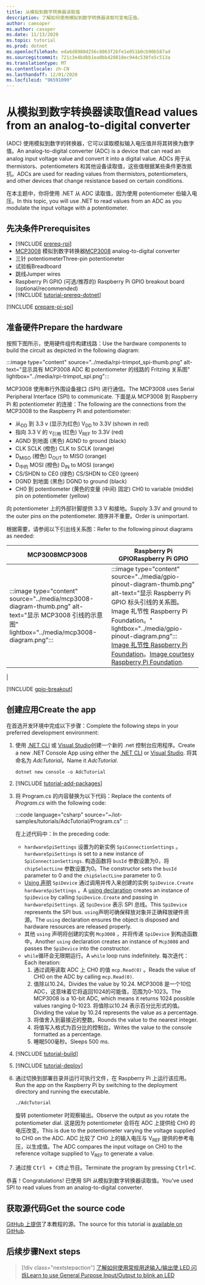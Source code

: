 ```yaml
---
title: 从模拟到数字转换器读取值
description: 了解如何使用模拟到数字转换器读取可变电压值。
author: camsoper
ms.author: casoper
ms.date: 11/13/2020
ms.topic: tutorial
ms.prod: dotnet
ms.openlocfilehash: eda6d8980d256c8063f2bfe1e051b0cb90b587ad
ms.sourcegitcommit: 721c3e4bdbb1ea0bb420818ec944c538fe5c513a
ms.translationtype: MT
ms.contentlocale: zh-CN
ms.lasthandoff: 12/01/2020
ms.locfileid: "96591090"
---
```

<!--markdownlint-disable DOCSMD011 -->
# <a name="read-values-from-an-analog-to-digital-converter"></a><span data-ttu-id="904a9-103">从模拟到数字转换器读取值</span><span class="sxs-lookup"><span data-stu-id="904a9-103">Read values from an analog-to-digital converter</span></span>

<span data-ttu-id="904a9-104"> (ADC) 使用模拟到数字的转换器，它可以读取模拟输入电压值并将其转换为数字值。</span><span class="sxs-lookup"><span data-stu-id="904a9-104">An analog-to-digital converter (ADC) is a device that can read an analog input voltage value and convert it into a digital value.</span></span> <span data-ttu-id="904a9-105">ADCs 用于从 thermistors、potentiometers 和其他设备读取值，这些值根据某些条件更改抵抗。</span><span class="sxs-lookup"><span data-stu-id="904a9-105">ADCs are used for reading values from thermistors, potentiometers, and other devices that change resistance based on certain conditions.</span></span>

<span data-ttu-id="904a9-106">在本主题中，你将使用 .NET 从 ADC 读取值，因为使用 potentiometer 伯输入电压。</span><span class="sxs-lookup"><span data-stu-id="904a9-106">In this topic, you will use .NET to read values from an ADC as you modulate the input voltage with a potentiometer.</span></span>

## <a name="prerequisites"></a><span data-ttu-id="904a9-107">先决条件</span><span class="sxs-lookup"><span data-stu-id="904a9-107">Prerequisites</span></span>

- [!INCLUDE [prereq-rpi](../includes/prereq-rpi.md)]
- <span data-ttu-id="904a9-108">[MCP3008](https://www.microchip.com/wwwproducts/MCP3008) <span class="docon docon-navigate-external x-hidden-focus"></span> 模拟到数字转换器</span><span class="sxs-lookup"><span data-stu-id="904a9-108">[MCP3008](https://www.microchip.com/wwwproducts/MCP3008) <span class="docon docon-navigate-external x-hidden-focus"></span> analog-to-digital converter</span></span>
- <span data-ttu-id="904a9-109">三针 potentiometer</span><span class="sxs-lookup"><span data-stu-id="904a9-109">Three-pin potentiometer</span></span>
- <span data-ttu-id="904a9-110">试验板</span><span class="sxs-lookup"><span data-stu-id="904a9-110">Breadboard</span></span>
- <span data-ttu-id="904a9-111">跳线</span><span class="sxs-lookup"><span data-stu-id="904a9-111">Jumper wires</span></span>
- <span data-ttu-id="904a9-112">Raspberry Pi GPIO (可选/推荐的) </span><span class="sxs-lookup"><span data-stu-id="904a9-112">Raspberry Pi GPIO breakout board (optional/recommended)</span></span>
- [!INCLUDE [tutorial-prereq-dotnet](../includes/tutorial-prereq-dotnet.md)]

[!INCLUDE [prepare-pi-spi](../includes/prepare-pi-spi.md)]

## <a name="prepare-the-hardware"></a><span data-ttu-id="904a9-113">准备硬件</span><span class="sxs-lookup"><span data-stu-id="904a9-113">Prepare the hardware</span></span>

<span data-ttu-id="904a9-114">按照下图所示，使用硬件组件构建线路：</span><span class="sxs-lookup"><span data-stu-id="904a9-114">Use the hardware components to build the circuit as depicted in the following diagram:</span></span>

:::image type="content" source="../media/rpi-trimpot_spi-thumb.png" alt-text="显示具有 MCP3008 ADC 和 potentiometer 的线路的 Fritzing 关系图" lightbox="../media/rpi-trimpot_spi.png":::

<span data-ttu-id="904a9-116">MCP3008 使用串行外围设备接口 (SPI) 进行通信。</span><span class="sxs-lookup"><span data-stu-id="904a9-116">The MCP3008 uses Serial Peripheral Interface (SPI) to communicate.</span></span> <span data-ttu-id="904a9-117">下面是从 MCP3008 到 Raspberry Pi 和 potentiometer 的连接：</span><span class="sxs-lookup"><span data-stu-id="904a9-117">The following are the connections from the MCP3008 to the Raspberry Pi and potentiometer:</span></span>

- <span data-ttu-id="904a9-118">从<sub>DD</sub> 到 3.3 v (显示为红色) </span><span class="sxs-lookup"><span data-stu-id="904a9-118">V<sub>DD</sub> to 3.3V (shown in red)</span></span>
- <span data-ttu-id="904a9-119">指向 3.3 V 的 v<sub>引用</sub> (红色) </span><span class="sxs-lookup"><span data-stu-id="904a9-119">V<sub>REF</sub> to 3.3V (red)</span></span>
- <span data-ttu-id="904a9-120">AGND 到地面 (黑色) </span><span class="sxs-lookup"><span data-stu-id="904a9-120">AGND to ground (black)</span></span>
- <span data-ttu-id="904a9-121">CLK SCLK (橙色) </span><span class="sxs-lookup"><span data-stu-id="904a9-121">CLK to SCLK (orange)</span></span>
- <span data-ttu-id="904a9-122">D<sub>MISO</sub> (橙色) </span><span class="sxs-lookup"><span data-stu-id="904a9-122">D<sub>OUT</sub> to MISO (orange)</span></span>
- <span data-ttu-id="904a9-123">D<sub>中的</sub> MOSI (橙色) </span><span class="sxs-lookup"><span data-stu-id="904a9-123">D<sub>IN</sub> to MOSI (orange)</span></span>
- <span data-ttu-id="904a9-124">CS/SHDN to CE0 (绿色) </span><span class="sxs-lookup"><span data-stu-id="904a9-124">CS/SHDN to CE0 (green)</span></span>
- <span data-ttu-id="904a9-125">DGND 到地面 (黑色) </span><span class="sxs-lookup"><span data-stu-id="904a9-125">DGND to ground (black)</span></span>
- <span data-ttu-id="904a9-126">CH0 到 potentiometer (黄色的变量 (中间) 固定) </span><span class="sxs-lookup"><span data-stu-id="904a9-126">CH0 to variable (middle) pin on potentiometer (yellow)</span></span>

<span data-ttu-id="904a9-127">向 potentiometer 上的外部针脚提供 3.3 V 和接地。</span><span class="sxs-lookup"><span data-stu-id="904a9-127">Supply 3.3V and ground to the outer pins on the potentiometer.</span></span> <span data-ttu-id="904a9-128">顺序并不重要。</span><span class="sxs-lookup"><span data-stu-id="904a9-128">Order is unimportant.</span></span>

<span data-ttu-id="904a9-129">根据需要，请参阅以下引出线关系图：</span><span class="sxs-lookup"><span data-stu-id="904a9-129">Refer to the following pinout diagrams as needed:</span></span>

| <span data-ttu-id="904a9-130">MCP3008</span><span class="sxs-lookup"><span data-stu-id="904a9-130">MCP3008</span></span>  | <span data-ttu-id="904a9-131">Raspberry Pi GPIO</span><span class="sxs-lookup"><span data-stu-id="904a9-131">Raspberry Pi GPIO</span></span> |
|----------|-------------------|
| :::image type="content" source="../media/mcp3008-diagram-thumb.png" alt-text="显示 MCP3008 引线的示意图" lightbox="../media/mcp3008-diagram.png"::: | :::image type="content" source="../media/gpio-pinout-diagram-thumb.png" alt-text="显示 Raspberry Pi GPIO 标头引线的关系图。Image 礼节性 Raspberry Pi Foundation。" lightbox="../media/gpio-pinout-diagram.png":::<br /><span data-ttu-id="904a9-134">[Image 礼节性 Raspberry Pi Foundation](https://www.raspberrypi.org/documentation/usage/gpio/)。</span><span class="sxs-lookup"><span data-stu-id="904a9-134">[Image courtesy Raspberry Pi Foundation](https://www.raspberrypi.org/documentation/usage/gpio/).</span></span>
 |

[!INCLUDE [gpio-breakout](../includes/gpio-breakout.md)]

## <a name="create-the-app"></a><span data-ttu-id="904a9-135">创建应用</span><span class="sxs-lookup"><span data-stu-id="904a9-135">Create the app</span></span>

<span data-ttu-id="904a9-136">在首选开发环境中完成以下步骤：</span><span class="sxs-lookup"><span data-stu-id="904a9-136">Complete the following steps in your preferred development environment:</span></span>

1. <span data-ttu-id="904a9-137">使用 [.NET CLI](../../core/tools/dotnet-new.md) 或 [Visual Studio](../../core/tutorials/with-visual-studio.md)创建一个新的 .net 控制台应用程序。</span><span class="sxs-lookup"><span data-stu-id="904a9-137">Create a new .NET Console App using either the [.NET CLI](../../core/tools/dotnet-new.md) or [Visual Studio](../../core/tutorials/with-visual-studio.md).</span></span> <span data-ttu-id="904a9-138">将其命名为 *AdcTutorial*。</span><span class="sxs-lookup"><span data-stu-id="904a9-138">Name it *AdcTutorial*.</span></span>

    ```dotnetcli
    dotnet new console -o AdcTutorial
    ```

1. [!INCLUDE [tutorial-add-packages](../includes/tutorial-add-packages.md)]
1. <span data-ttu-id="904a9-139">将 Program.cs 的内容替换为以下代码：</span><span class="sxs-lookup"><span data-stu-id="904a9-139">Replace the contents of *Program.cs* with the following code:</span></span>

    :::code language="csharp" source="~/iot-samples/tutorials/AdcTutorial/Program.cs" :::

    <span data-ttu-id="904a9-140">在上述代码中：</span><span class="sxs-lookup"><span data-stu-id="904a9-140">In the preceding code:</span></span>

    - <span data-ttu-id="904a9-141">`hardwareSpiSettings` 设置为的新实例 `SpiConnectionSettings` 。</span><span class="sxs-lookup"><span data-stu-id="904a9-141">`hardwareSpiSettings` is set to a new instance of `SpiConnectionSettings`.</span></span> <span data-ttu-id="904a9-142">构造函数将 `busId` 参数设置为0，将 `chipSelectLine` 参数设置为0。</span><span class="sxs-lookup"><span data-stu-id="904a9-142">The constructor sets the `busId` parameter to 0 and the `chipSelectLine` parameter to 0.</span></span>
    - <span data-ttu-id="904a9-143">[Using 声明](../../csharp/whats-new/csharp-8.md#using-declarations) `SpiDevice` 通过调用并传入来创建的实例 `SpiDevice.Create` `hardwareSpiSettings` 。</span><span class="sxs-lookup"><span data-stu-id="904a9-143">A [using declaration](../../csharp/whats-new/csharp-8.md#using-declarations) creates an instance of `SpiDevice` by calling `SpiDevice.Create` and passing in `hardwareSpiSettings`.</span></span> <span data-ttu-id="904a9-144">这 `SpiDevice` 表示 SPI 总线。</span><span class="sxs-lookup"><span data-stu-id="904a9-144">This `SpiDevice` represents the SPI bus.</span></span> <span data-ttu-id="904a9-145">`using`声明可确保释放对象并正确释放硬件资源。</span><span class="sxs-lookup"><span data-stu-id="904a9-145">The `using` declaration ensures the object is disposed and hardware resources are released properly.</span></span>
    - <span data-ttu-id="904a9-146">其他 `using` 声明将创建的实例 `Mcp3008` ，并将传递 `SpiDevice` 到构造函数中。</span><span class="sxs-lookup"><span data-stu-id="904a9-146">Another `using` declaration creates an instance of `Mcp3008` and passes the `SpiDevice` into the constructor.</span></span>
    - <span data-ttu-id="904a9-147">`while`循环会无限期运行。</span><span class="sxs-lookup"><span data-stu-id="904a9-147">A `while` loop runs indefinitely.</span></span> <span data-ttu-id="904a9-148">每次迭代：</span><span class="sxs-lookup"><span data-stu-id="904a9-148">Each iteration:</span></span>
        1. <span data-ttu-id="904a9-149">通过调用读取 ADC 上 CH0 的值 `mcp.Read(0)` 。</span><span class="sxs-lookup"><span data-stu-id="904a9-149">Reads the value of CH0 on the ADC by calling `mcp.Read(0)`.</span></span>
        1. <span data-ttu-id="904a9-150">值除以10.24。</span><span class="sxs-lookup"><span data-stu-id="904a9-150">Divides the value by 10.24.</span></span> <span data-ttu-id="904a9-151">MCP3008 是一个10位 ADC，这意味着它将返回1024的可能值，范围为0-1023。</span><span class="sxs-lookup"><span data-stu-id="904a9-151">The MCP3008 is a 10-bit ADC, which means it returns 1024 possible values ranging 0-1023.</span></span> <span data-ttu-id="904a9-152">将值除以10.24 表示百分比形式的值。</span><span class="sxs-lookup"><span data-stu-id="904a9-152">Dividing the value by 10.24 represents the value as a percentage.</span></span>
        1. <span data-ttu-id="904a9-153">将值舍入到最接近的整数。</span><span class="sxs-lookup"><span data-stu-id="904a9-153">Rounds the value to the nearest integer.</span></span>
        1. <span data-ttu-id="904a9-154">将值写入格式为百分比的控制台。</span><span class="sxs-lookup"><span data-stu-id="904a9-154">Writes the value to the console formatted as a percentage.</span></span>
        1. <span data-ttu-id="904a9-155">睡眠500毫秒。</span><span class="sxs-lookup"><span data-stu-id="904a9-155">Sleeps 500 ms.</span></span>

1. [!INCLUDE [tutorial-build](../includes/tutorial-build.md)]
1. [!INCLUDE [tutorial-deploy](../includes/tutorial-deploy.md)]
1. <span data-ttu-id="904a9-156">通过切换到部署目录并运行可执行文件，在 Raspberry Pi 上运行该应用。</span><span class="sxs-lookup"><span data-stu-id="904a9-156">Run the app on the Raspberry Pi by switching to the deployment directory and running the executable.</span></span>

    ```bash
    ./AdcTutorial
    ```

    <span data-ttu-id="904a9-157">旋转 potentiometer 时观察输出。</span><span class="sxs-lookup"><span data-stu-id="904a9-157">Observe the output as you rotate the potentiometer dial.</span></span> <span data-ttu-id="904a9-158">这是因为 potentiometer 会将在 ADC 上提供给 CH0 的电压改变。</span><span class="sxs-lookup"><span data-stu-id="904a9-158">This is due to the potentiometer varying the voltage supplied to CH0 on the ADC.</span></span> <span data-ttu-id="904a9-159">ADC 比较了 CH0 上的输入电压与 V<sub>REF</sub> 提供的参考电压，以生成值。</span><span class="sxs-lookup"><span data-stu-id="904a9-159">The ADC compares the input voltage on CH0 to the reference voltage supplied to V<sub>REF</sub> to generate a value.</span></span>

1. <span data-ttu-id="904a9-160">通过按 <kbd>Ctrl + C</kbd>终止节目。</span><span class="sxs-lookup"><span data-stu-id="904a9-160">Terminate the program by pressing <kbd>Ctrl+C</kbd>.</span></span>

<span data-ttu-id="904a9-161">恭喜！</span><span class="sxs-lookup"><span data-stu-id="904a9-161">Congratulations!</span></span> <span data-ttu-id="904a9-162">已使用 SPI 从模拟到数字转换器读取值。</span><span class="sxs-lookup"><span data-stu-id="904a9-162">You've used SPI to read values from an analog-to-digital converter.</span></span>

## <a name="get-the-source-code"></a><span data-ttu-id="904a9-163">获取源代码</span><span class="sxs-lookup"><span data-stu-id="904a9-163">Get the source code</span></span>

<span data-ttu-id="904a9-164">[GitHub 上提供](https://github.com/MicrosoftDocs/dotnet-iot-assets/tree/master/tutorials/AdcTutorial)了本教程的源。</span><span class="sxs-lookup"><span data-stu-id="904a9-164">The source for this tutorial is [available on GitHub](https://github.com/MicrosoftDocs/dotnet-iot-assets/tree/master/tutorials/AdcTutorial).</span></span> <span class="docon docon-navigate-external x-hidden-focus"></span>

## <a name="next-steps"></a><span data-ttu-id="904a9-165">后续步骤</span><span class="sxs-lookup"><span data-stu-id="904a9-165">Next steps</span></span>

> [!div class="nextstepaction"]
> [<span data-ttu-id="904a9-166">了解如何使用常规用途输入/输出使 LED 闪烁</span><span class="sxs-lookup"><span data-stu-id="904a9-166">Learn to use General Purpose Input/Output to blink an LED</span></span>](../tutorials/blink-led.md)
